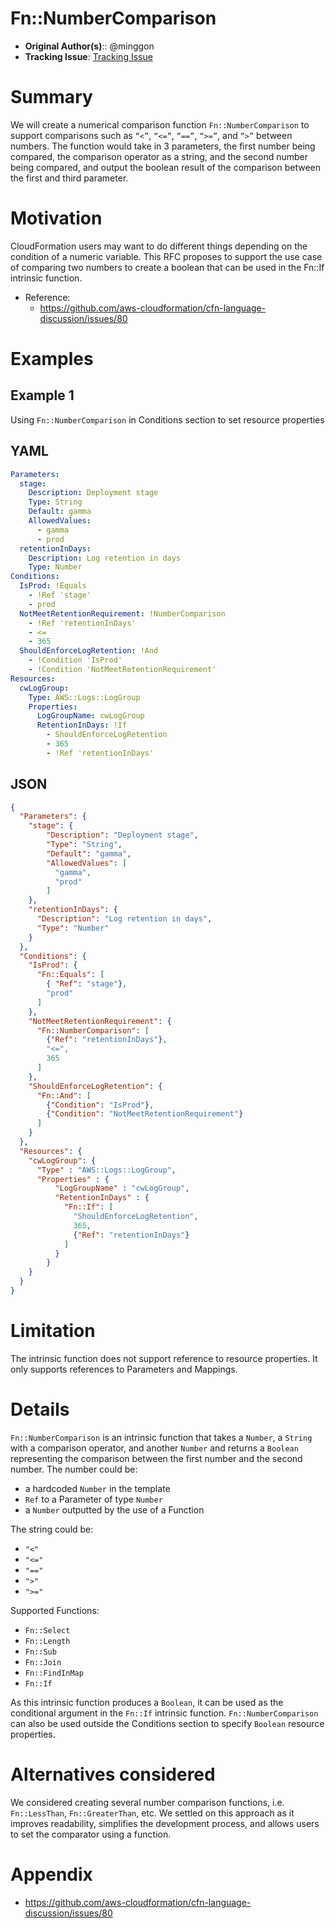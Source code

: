 # Fn::NumberComparison

* **Original Author(s)**:: @minggon
* **Tracking Issue**: [Tracking Issue](https://github.com/aws-cloudformation/cfn-language-discussion/issues/80)

# Summary

We will create a numerical comparison function `Fn::NumberComparison` to support comparisons such as `“<”`, `“<=”`, `“==”`, `“>=”`, and `“>”` between numbers. The function would take in 3 parameters, the first number being compared, the comparison operator as a string, and the second number being compared, and output the boolean result of the comparison between the first and third parameter. 

# Motivation

CloudFormation users may want to do different things depending on the condition of a numeric variable. This RFC proposes to support the use case of comparing two numbers to create a boolean that can be used in the Fn::If intrinsic function. 

* Reference:
    * https://github.com/aws-cloudformation/cfn-language-discussion/issues/80

# Examples

## Example 1

Using `Fn::NumberComparison` in Conditions section to set resource properties

## YAML
```yaml
Parameters:
  stage:
    Description: Deployment stage
    Type: String
    Default: gamma
    AllowedValues:
      - gamma
      - prod
  retentionInDays:
    Description: Log retention in days
    Type: Number
Conditions:
  IsProd: !Equals
    - !Ref 'stage'
    - prod
  NotMeetRetentionRequirement: !NumberComparison
    - !Ref 'retentionInDays'
    - <=
    - 365
  ShouldEnforceLogRetention: !And
    - !Condition 'IsProd'
    - !Condition 'NotMeetRetentionRequirement'
Resources:
  cwLogGroup:
    Type: AWS::Logs::LogGroup
    Properties:
      LogGroupName: cwLogGroup
      RetentionInDays: !If
        - ShouldEnforceLogRetention
        - 365
        - !Ref 'retentionInDays'
```

## JSON 
```json
{
  "Parameters": {
    "stage": {
        "Description": "Deployment stage",
        "Type": "String",
        "Default": "gamma",
        "AllowedValues": [
          "gamma",
          "prod"
        ]
    },
    "retentionInDays": {
      "Description": "Log retention in days",
      "Type": "Number"
    }
  },
  "Conditions": {
    "IsProd": {
      "Fn::Equals": [
        { "Ref": "stage"},
        "prod"
      ]
    },
    "NotMeetRetentionRequirement": {
      "Fn::NumberComparison": [
        {"Ref": "retentionInDays"},
        "<=",
        365
      ]
    },
    "ShouldEnforceLogRetention": {
      "Fn::And": [
        {"Condition": "IsProd"},
        {"Condition": "NotMeetRetentionRequirement"}
      ]
    }
  },
  "Resources": {
    "cwLogGroup": {
      "Type" : "AWS::Logs::LogGroup",
      "Properties" : {
          "LogGroupName" : "cwLogGroup",
          "RetentionInDays" : {
            "Fn::If": [
              "ShouldEnforceLogRetention",
              365,
              {"Ref": "retentionInDays"}
            ]
          }
        }
    }
  }
}
```

# Limitation

The intrinsic function does not support reference to resource properties. It only supports references to Parameters and Mappings.

# Details

`Fn::NumberComparison` is an intrinsic function that takes a `Number`, a `String` with a comparison operator, and another `Number` and returns a `Boolean` representing the comparison between the first number and the second number. The number could be:

* a hardcoded `Number` in the template
* `Ref` to a Parameter of type `Number`
* a `Number` outputted by the use of a Function

The string could be:

* `"<"`
* `"<="`
* `"=="`
* `">"`
* `">="`

Supported Functions: 

* `Fn::Select`
* `Fn::Length`
* `Fn::Sub`
* `Fn::Join`
* `Fn::FindInMap`
* `Fn::If`

As this intrinsic function produces a `Boolean`, it can be used as the conditional argument in the `Fn::If` intrinsic function. `Fn::NumberComparison` can also be used outside the Conditions section to specify `Boolean` resource properties. 

# Alternatives considered

We considered creating several number comparison functions, i.e. `Fn::LessThan`, `Fn::GreaterThan`, etc. We settled on this approach as it improves readability, simplifies the development process, and allows users to set the comparator using a function. 

# Appendix

* https://github.com/aws-cloudformation/cfn-language-discussion/issues/80

